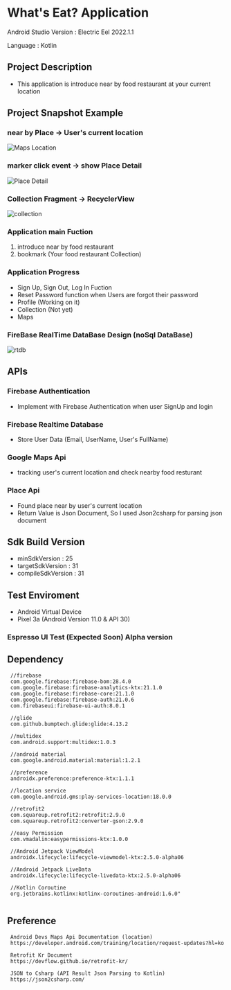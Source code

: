 # What's Eat? Application
 Android Studio Version : Electric Eel 2022.1.1
 
 Language : Kotlin
 
## Project Description 
 - This application is introduce near by food restaurant at your current location 
 
## Project Snapshot Example

### near by Place -> User's current location 
![Maps Location](https://user-images.githubusercontent.com/74421057/143890681-21abab98-976c-44d6-811a-b1fef5c9bfb2.png)

### marker click event -> show Place Detail
![Place Detail](https://user-images.githubusercontent.com/74421057/144457716-072d53cf-5a3d-4867-8d43-49d5c9d16b43.png)

### Collection Fragment -> RecyclerView 
![collection](https://user-images.githubusercontent.com/74421057/145036116-3a52fbc0-a7db-49ea-805e-8065a95e91c6.png)

### Application main Fuction 
 1. introduce near by food restaurant 
 2. bookmark (Your food restaurant Collection)

### Application Progress
 - Sign Up, Sign Out, Log In Fuction
 - Reset Password function when Users are forgot their password 
 - Profile (Working on it) 
 - Collection (Not yet)
 - Maps 

### FireBase RealTime DataBase Design (noSql DataBase)

 ![rtdb](https://user-images.githubusercontent.com/74421057/145072849-9cac85e6-1f86-4d23-aa16-e6845399b550.png)

## APIs
 ### Firebase Authentication
  - Implement with Firebase Authentication when user SignUp and login 
 ### Firebase Realtime Database 
  - Store User Data (Email, UserName, User's FullName)
 ### Google Maps Api
  - tracking user's current location and check nearby food resturant
 
 ### Place Api
  - Found place near by user's current location 
  - Return Value is Json Document, So I used Json2csharp for parsing json document 

## Sdk Build Version
 - minSdkVersion : 25
 - targetSdkVersion : 31
 - compileSdkVersion : 31

## Test Enviroment
 - Android Virtual Device 
 - Pixel 3a (Android Version 11.0 & API 30)
 
 ### Espresso UI Test (Expected Soon) Alpha version
 
## Dependency
```
 //firebase
 com.google.firebase:firebase-bom:28.4.0
 com.google.firebase:firebase-analytics-ktx:21.1.0
 com.google.firebase:firebase-core:21.1.0
 com.google.firebase:firebase-auth:21.0.6
 com.firebaseui:firebase-ui-auth:8.0.1
 
 //glide
 com.github.bumptech.glide:glide:4.13.2
 
 //multidex
 com.android.support:multidex:1.0.3
 
 //android material 
 com.google.android.material:material:1.2.1
 
 //preference 
 androidx.preference:preference-ktx:1.1.1
 
 //location service
 com.google.android.gms:play-services-location:18.0.0 
 
 //retrofit2
 com.squareup.retrofit2:retrofit:2.9.0
 com.squareup.retrofit2:converter-gson:2.9.0
 
 //easy Permission
 com.vmadalin:easypermissions-ktx:1.0.0

 //Android Jetpack ViewModel
 androidx.lifecycle:lifecycle-viewmodel-ktx:2.5.0-alpha06

 //Android Jetpack LiveData
 androidx.lifecycle:lifecycle-livedata-ktx:2.5.0-alpha06

 //Kotlin Coroutine
 org.jetbrains.kotlinx:kotlinx-coroutines-android:1.6.0" 
 
```

## Preference
```
 Android Devs Maps Api Documentation (location)
 https://developer.android.com/training/location/request-updates?hl=ko
 
 Retrofit Kr Document 
 https://devflow.github.io/retrofit-kr/
 
 JSON to Csharp (API Result Json Parsing to Kotlin)
 https://json2csharp.com/
```
 


